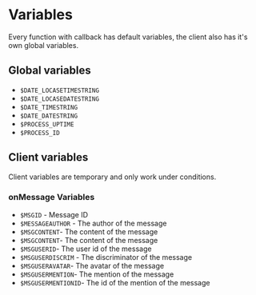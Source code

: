 # Variables

Every function with callback has default variables, the client also has it's own global variables.

## Global variables

- `$DATE_LOCASETIMESTRING`
- `$DATE_LOCASEDATESTRING`
- `$DATE_TIMESTRING`
- `$DATE_DATESTRING`
- `$PROCESS_UPTIME`
- `$PROCESS_ID`

## Client variables

Client variables are temporary and only work under conditions.

### onMessage Variables

- `$MSGID` - Message ID
- `$MESSAGEAUTHOR` - The author of the message
- `$MSGCONTENT`- The content of the message
- `$MSGCONTENT`- The content of the message
- `$MSGUSERID`- The user id of the message
- `$MSGUSERDISCRIM` - The discriminator of the message
- `$MSGUSERAVATAR`- The avatar of the message
- `$MSGUSERMENTION`- The mention of the message
- `$MSGUSERMENTIONID`- The id of the mention of the message